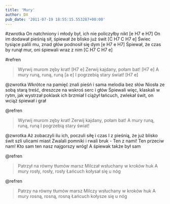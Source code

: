 ```yaml
---
title: 'Mury'
author: DX
pub_date: '2011-07-19 18:55:15.553287+00:00'
---
```


#zwrotka
On natchniony i młody był, ich nie policzyłby nikt [e H7 e H7]
On im dodawał pieśnią sił, śpiewał że blisko już świt [C H7 C H7 e]
Świec tysiące palili mu, znad głów podnosił się dym [e H7 e H7]
Śpiewał, że czas by runął mur, oni śpiewali wraz z nim [C H7 C H7 e]

#refren
>Wyrwij murom zęby krat! [H7 e]
>Zerwij kajdany, połam bat! [H7 e]
>A mury runą, runą, runą [a e]
>I pogrzebią stary świat! [H7 e]

@zwrotka
Wkrótce na pamięć znali pieśń i sama melodia bez słów
Niosła ze sobą starą treść, dreszcze na wskroś serc i głów
Śpiewali więc, klaskali w rytm, jak wystrzał poklask ich brzmiał
I ciążył łańcuch, zwlekał świt, on wciąż śpiewał i grał

@refren
>Wyrwij murom zęby krat!
>Zerwij kajdany, połam bat!
>A mury runą, runą, runą
>I pogrzebią stary świat!

@zwrotka
Aż zobaczyli ilu ich, poczuli siłę i czas
I z pieśnią, że już blisko świt szli ulicami miast
Zwalali pomniki i rwali bruk - Ten z nami! Ten przeciw nam!
Kto sam ten nasz najgorszy wróg! A śpiewak także był sam

@refren
>Patrzył na równy tłumów marsz
>Milczał wsłuchany w kroków huk
>A mury rosły, rosły, rosły
>Łańcuch kołysał się u nóg

@refren
>Patrzy na równy tłumów marsz
>Milczy wsłuchany w kroków huk
>A mury rosną, rosną, rosną
>Łańcuch kołysze się u nóg